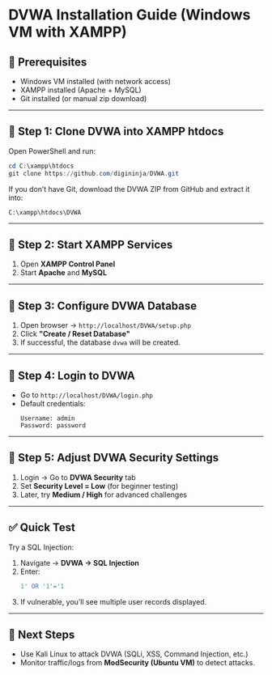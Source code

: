 # DVWA Installation Guide (Windows VM with XAMPP)

## 📌 Prerequisites
- Windows VM installed (with network access)
- XAMPP installed (Apache + MySQL)
- Git installed (or manual zip download)

---

## 🔹 Step 1: Clone DVWA into XAMPP htdocs
Open PowerShell and run:
```powershell
cd C:\xampp\htdocs
git clone https://github.com/digininja/DVWA.git
```

If you don’t have Git, download the DVWA ZIP from GitHub and extract it into:
```
C:\xampp\htdocs\DVWA
```

---

## 🔹 Step 2: Start XAMPP Services
1. Open **XAMPP Control Panel**
2. Start **Apache** and **MySQL**

---

## 🔹 Step 3: Configure DVWA Database
1. Open browser → `http://localhost/DVWA/setup.php`
2. Click **"Create / Reset Database"**
3. If successful, the database `dvwa` will be created.

---

## 🔹 Step 4: Login to DVWA
- Go to `http://localhost/DVWA/login.php`
- Default credentials:
  ```
  Username: admin
  Password: password
  ```

---

## 🔹 Step 5: Adjust DVWA Security Settings
1. Login → Go to **DVWA Security** tab
2. Set **Security Level = Low** (for beginner testing)
3. Later, try **Medium / High** for advanced challenges

---

## ✅ Quick Test
Try a SQL Injection:
1. Navigate → **DVWA → SQL Injection**
2. Enter:
   ```sql
   1' OR '1'='1
   ```
3. If vulnerable, you’ll see multiple user records displayed.

---

## 🎯 Next Steps
- Use Kali Linux to attack DVWA (SQLi, XSS, Command Injection, etc.)
- Monitor traffic/logs from **ModSecurity (Ubuntu VM)** to detect attacks.
